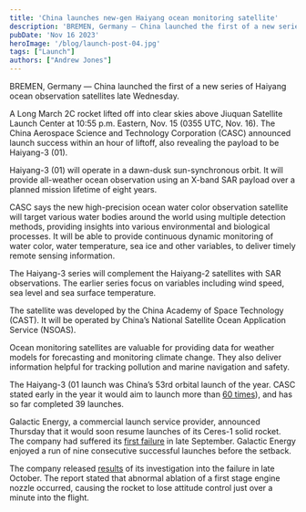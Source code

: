 ```yaml
---
title: 'China launches new-gen Haiyang ocean monitoring satellite'
description: 'BREMEN, Germany — China launched the first of a new series of Haiyang ocean observation satellites late Wednesday.'
pubDate: 'Nov 16 2023'
heroImage: '/blog/launch-post-04.jpg'
tags: ["Launch"]
authors: ["Andrew Jones"]
---
```


BREMEN, Germany — China launched the first of a new series of Haiyang ocean observation satellites late Wednesday.

A Long March 2C rocket lifted off into clear skies above Jiuquan Satellite Launch Center at 10:55 p.m. Eastern, Nov. 15 (0355 UTC, Nov. 16). The China Aerospace Science and Technology Corporation (CASC) announced launch success within an hour of liftoff, also revealing the payload to be Haiyang-3 (01).

Haiyang-3 (01) will operate in a dawn-dusk sun-synchronous orbit. It will provide all-weather ocean observation using an X-band SAR payload over a planned mission lifetime of eight years.

CASC says the new high-precision ocean water color observation satellite will target various water bodies around the world using multiple detection methods, providing insights into various environmental and biological processes. It will be able to provide continuous dynamic monitoring of water color, water temperature, sea ice and other variables, to deliver timely remote sensing information.

The Haiyang-3 series will complement the Haiyang-2 satellites with SAR observations. The earlier series focus on variables including wind speed, sea level and sea surface temperature.

The satellite was developed by the China Academy of Space Technology (CAST). It will be operated by China’s National Satellite Ocean Application Service (NSOAS).

Ocean monitoring satellites are valuable for providing data for weather models for forecasting and monitoring climate change. They also deliver information helpful for tracking pollution and marine navigation and safety.

The Haiyang-3 (01 launch was China’s 53rd orbital launch of the year. CASC stated early in the year it would aim to launch more than [60 times](https://spacenews.com/china-launch-plans-more-than-70-launches-in-2023/)), and has so far completed 39 launches.

Galactic Energy, a commercial launch service provider, announced Thursday that it would soon resume launches of its Ceres-1 solid rocket. The company had suffered its [first failure](https://spacenews.com/chinas-galactic-energy-suffers-first-launch-failure/) in late September. Galactic Energy enjoyed a run of nine consecutive successful launches before the setback.

The company released [results](https://mp.weixin.qq.com/s/SWvf3fRmZfH7wKqr6rL8mg) of its investigation into the failure in late October. The report stated that abnormal ablation of a first stage engine nozzle occurred, causing the rocket to lose attitude control just over a minute into the flight.
